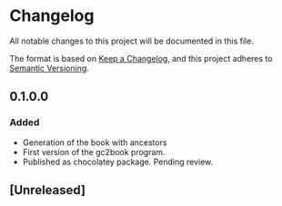 # Changelog

All notable changes to this project will be documented in this file.

The format is based on [Keep a Changelog](https://keepachangelog.com/en/1.0.0/),
and this project adheres to [Semantic Versioning](https://semver.org/spec/v2.0.0.html).

## 0.1.0.0

### Added

- Generation of the book with ancestors
- First version of the gc2book program.
- Published as chocolatey package. Pending review.

## [Unreleased]

